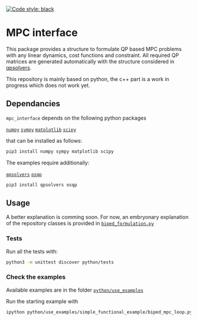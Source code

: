 [![Code style: black](https://img.shields.io/badge/code%20style-black-000000.svg)](https://github.com/psf/black)

# MPC interface


This package provides a structure to formulate QP based MPC problems with any linear dynamics, cost functions and constraint.
All required QP matrices are generated automatically with the structure considered in [qpsolvers](https://scaron.info/doc/qpsolvers/).

This repository is mainly based on python, the c++ part is a work in progress which does not work yet.


## Dependancies

`mpc_interface` depends on the following python packages

[`numpy`](https://numpy.org/install/)
[`sympy`](https://pypi.org/project/sympy/)
[`matplotlib`](https://matplotlib.org/stable/users/installing/index.html)
[`scipy`](https://scipy.org/install/)

that can be installed as follows:

```bash
pip3 install numpy sympy matplotlib scipy
```

The examples require additionally:

[`qpsolvers`](https://pypi.org/project/qpsolvers/)
[`osqp`](https://osqp.org/docs/get_started/python.html)

```bash
pip3 install qpsolvers osqp
```

## Usage

A better explanation is comming soon.
For now, an embryonary explanation of the repository classes is provided in [`biped_formulation.py`](https://github.com/Gepetto/mpc-interface/blob/main/python/use_examples/simple_functional_example/biped_formulation.py)

### Tests

Run all the tests with:

```bash
python3 -m unittest discover python/tests
```

### Check the examples

Available examples are in the folder [`python/use_examples`](https://github.com/Gepetto/mpc-interface/tree/main/python/use_examples)

Run the starting example with

```bash
ipython python/use_examples/simple_functional_example/biped_mpc_loop.py
```
